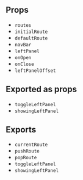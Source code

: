 ## Props
- `routes`
- `initialRoute`
- `defaultRoute`
- `navBar`
- `leftPanel`
- `onOpen`
- `onClose`
- `leftPanelOffset`

## Exported as props
- `toggleLeftPanel`
- `showingLeftPanel`

## Exports
- `currentRoute`
- `pushRoute`
- `popRoute`
- `toggleLeftPanel`
- `showingLeftPanel`